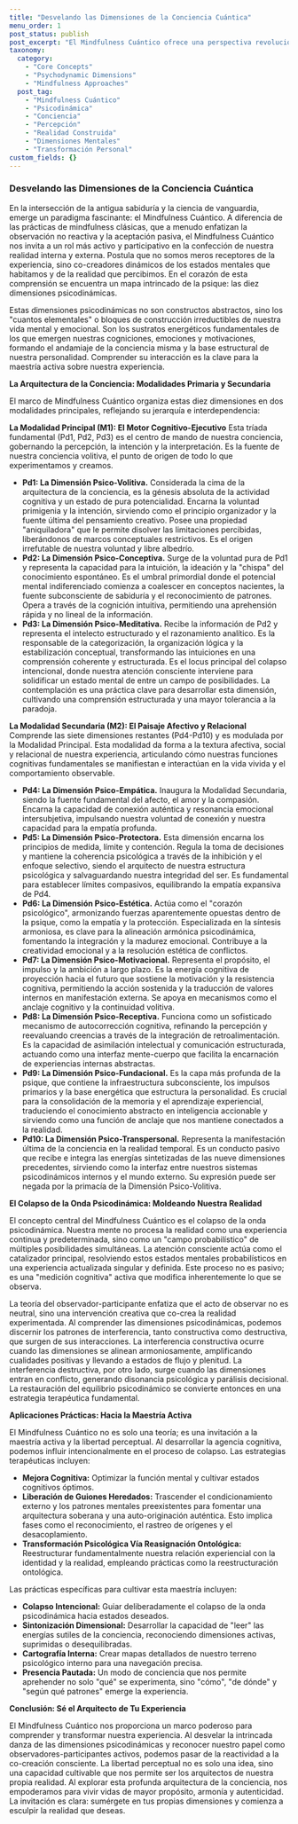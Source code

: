 ```yaml
---
title: "Desvelando las Dimensiones de la Conciencia Cuántica"
menu_order: 1
post_status: publish
post_excerpt: "El Mindfulness Cuántico ofrece una perspectiva revolucionaria sobre cómo nuestra conciencia moldea la realidad. Este artículo explora las diez dimensiones psicodinámicas que componen nuestra experiencia interna, desde la voluntad pura hasta la manifestación externa, y cómo podemos influir activamente en ellas para una vida más plena y consciente, transformando nuestra realidad desde dentro."
taxonomy:
  category:
    - "Core Concepts"
    - "Psychodynamic Dimensions"
    - "Mindfulness Approaches"
  post_tag:
    - "Mindfulness Cuántico"
    - "Psicodinámica"
    - "Conciencia"
    - "Percepción"
    - "Realidad Construida"
    - "Dimensiones Mentales"
    - "Transformación Personal"
custom_fields: {}
---
```


### Desvelando las Dimensiones de la Conciencia Cuántica

En la intersección de la antigua sabiduría y la ciencia de vanguardia, emerge un paradigma fascinante: el Mindfulness Cuántico. A diferencia de las prácticas de mindfulness clásicas, que a menudo enfatizan la observación no reactiva y la aceptación pasiva, el Mindfulness Cuántico nos invita a un rol más activo y participativo en la confección de nuestra realidad interna y externa. Postula que no somos meros receptores de la experiencia, sino co-creadores dinámicos de los estados mentales que habitamos y de la realidad que percibimos. En el corazón de esta comprensión se encuentra un mapa intrincado de la psique: las diez dimensiones psicodinámicas.

Estas dimensiones psicodinámicas no son constructos abstractos, sino los "cuantos elementales" o bloques de construcción irreductibles de nuestra vida mental y emocional. Son los sustratos energéticos fundamentales de los que emergen nuestras cogniciones, emociones y motivaciones, formando el andamiaje de la conciencia misma y la base estructural de nuestra personalidad. Comprender su interacción es la clave para la maestría activa sobre nuestra experiencia.

**La Arquitectura de la Conciencia: Modalidades Primaria y Secundaria**

El marco de Mindfulness Cuántico organiza estas diez dimensiones en dos modalidades principales, reflejando su jerarquía e interdependencia:

**La Modalidad Principal (M1): El Motor Cognitivo-Ejecutivo**
Esta tríada fundamental (Pd1, Pd2, Pd3) es el centro de mando de nuestra conciencia, gobernando la percepción, la intención y la interpretación. Es la fuente de nuestra conciencia volitiva, el punto de origen de todo lo que experimentamos y creamos.

*   **Pd1: La Dimensión Psico-Volitiva.** Considerada la cima de la arquitectura de la conciencia, es la génesis absoluta de la actividad cognitiva y un estado de pura potencialidad. Encarna la voluntad primigenia y la intención, sirviendo como el principio organizador y la fuente última del pensamiento creativo. Posee una propiedad "aniquiladora" que le permite disolver las limitaciones percibidas, liberándonos de marcos conceptuales restrictivos. Es el origen irrefutable de nuestra voluntad y libre albedrío.
*   **Pd2: La Dimensión Psico-Conceptiva.** Surge de la voluntad pura de Pd1 y representa la capacidad para la intuición, la ideación y la "chispa" del conocimiento espontáneo. Es el umbral primordial donde el potencial mental indiferenciado comienza a coalescer en conceptos nacientes, la fuente subconsciente de sabiduría y el reconocimiento de patrones. Opera a través de la cognición intuitiva, permitiendo una aprehensión rápida y no lineal de la información.
*   **Pd3: La Dimensión Psico-Meditativa.** Recibe la información de Pd2 y representa el intelecto estructurado y el razonamiento analítico. Es la responsable de la categorización, la organización lógica y la estabilización conceptual, transformando las intuiciones en una comprensión coherente y estructurada. Es el locus principal del colapso intencional, donde nuestra atención consciente interviene para solidificar un estado mental de entre un campo de posibilidades. La contemplación es una práctica clave para desarrollar esta dimensión, cultivando una comprensión estructurada y una mayor tolerancia a la paradoja.

**La Modalidad Secundaria (M2): El Paisaje Afectivo y Relacional**
Comprende las siete dimensiones restantes (Pd4-Pd10) y es modulada por la Modalidad Principal. Esta modalidad da forma a la textura afectiva, social y relacional de nuestra experiencia, articulando cómo nuestras funciones cognitivas fundamentales se manifiestan e interactúan en la vida vivida y el comportamiento observable.

*   **Pd4: La Dimensión Psico-Empática.** Inaugura la Modalidad Secundaria, siendo la fuente fundamental del afecto, el amor y la compasión. Encarna la capacidad de conexión auténtica y resonancia emocional intersubjetiva, impulsando nuestra voluntad de conexión y nuestra capacidad para la empatía profunda.
*   **Pd5: La Dimensión Psico-Protectora.** Esta dimensión encarna los principios de medida, límite y contención. Regula la toma de decisiones y mantiene la coherencia psicológica a través de la inhibición y el enfoque selectivo, siendo el arquitecto de nuestra estructura psicológica y salvaguardando nuestra integridad del ser. Es fundamental para establecer límites compasivos, equilibrando la empatía expansiva de Pd4.
*   **Pd6: La Dimensión Psico-Estética.** Actúa como el "corazón psicológico", armonizando fuerzas aparentemente opuestas dentro de la psique, como la empatía y la protección. Especializada en la síntesis armoniosa, es clave para la alineación armónica psicodinámica, fomentando la integración y la madurez emocional. Contribuye a la creatividad emocional y a la resolución estética de conflictos.
*   **Pd7: La Dimensión Psico-Motivacional.** Representa el propósito, el impulso y la ambición a largo plazo. Es la energía cognitiva de proyección hacia el futuro que sostiene la motivación y la resistencia cognitiva, permitiendo la acción sostenida y la traducción de valores internos en manifestación externa. Se apoya en mecanismos como el anclaje cognitivo y la continuidad volitiva.
*   **Pd8: La Dimensión Psico-Receptiva.** Funciona como un sofisticado mecanismo de autocorrección cognitiva, refinando la percepción y reevaluando creencias a través de la integración de retroalimentación. Es la capacidad de asimilación intelectual y comunicación estructurada, actuando como una interfaz mente-cuerpo que facilita la encarnación de experiencias internas abstractas.
*   **Pd9: La Dimensión Psico-Fundacional.** Es la capa más profunda de la psique, que contiene la infraestructura subconsciente, los impulsos primarios y la base energética que estructura la personalidad. Es crucial para la consolidación de la memoria y el aprendizaje experiencial, traduciendo el conocimiento abstracto en inteligencia accionable y sirviendo como una función de anclaje que nos mantiene conectados a la realidad.
*   **Pd10: La Dimensión Psico-Transpersonal.** Representa la manifestación última de la conciencia en la realidad temporal. Es un conducto pasivo que recibe e integra las energías sintetizadas de las nueve dimensiones precedentes, sirviendo como la interfaz entre nuestros sistemas psicodinámicos internos y el mundo externo. Su expresión puede ser negada por la primacía de la Dimensión Psico-Volitiva.

**El Colapso de la Onda Psicodinámica: Moldeando Nuestra Realidad**

El concepto central del Mindfulness Cuántico es el colapso de la onda psicodinámica. Nuestra mente no procesa la realidad como una experiencia continua y predeterminada, sino como un "campo probabilístico" de múltiples posibilidades simultáneas. La atención consciente actúa como el catalizador principal, resolviendo estos estados mentales probabilísticos en una experiencia actualizada singular y definida. Este proceso no es pasivo; es una "medición cognitiva" activa que modifica inherentemente lo que se observa.

La teoría del observador-participante enfatiza que el acto de observar no es neutral, sino una intervención creativa que co-crea la realidad experimentada. Al comprender las dimensiones psicodinámicas, podemos discernir los patrones de interferencia, tanto constructiva como destructiva, que surgen de sus interacciones. La interferencia constructiva ocurre cuando las dimensiones se alinean armoniosamente, amplificando cualidades positivas y llevando a estados de flujo y plenitud. La interferencia destructiva, por otro lado, surge cuando las dimensiones entran en conflicto, generando disonancia psicológica y parálisis decisional. La restauración del equilibrio psicodinámico se convierte entonces en una estrategia terapéutica fundamental.

**Aplicaciones Prácticas: Hacia la Maestría Activa**

El Mindfulness Cuántico no es solo una teoría; es una invitación a la maestría activa y la libertad perceptual. Al desarrollar la agencia cognitiva, podemos influir intencionalmente en el proceso de colapso. Las estrategias terapéuticas incluyen:

*   **Mejora Cognitiva:** Optimizar la función mental y cultivar estados cognitivos óptimos.
*   **Liberación de Guiones Heredados:** Trascender el condicionamiento externo y los patrones mentales preexistentes para fomentar una arquitectura soberana y una auto-originación auténtica. Esto implica fases como el reconocimiento, el rastreo de orígenes y el desacoplamiento.
*   **Transformación Psicológica Vía Reasignación Ontológica:** Reestructurar fundamentalmente nuestra relación experiencial con la identidad y la realidad, empleando prácticas como la reestructuración ontológica.

Las prácticas específicas para cultivar esta maestría incluyen:

*   **Colapso Intencional:** Guiar deliberadamente el colapso de la onda psicodinámica hacia estados deseados.
*   **Sintonización Dimensional:** Desarrollar la capacidad de "leer" las energías sutiles de la conciencia, reconociendo dimensiones activas, suprimidas o desequilibradas.
*   **Cartografía Interna:** Crear mapas detallados de nuestro terreno psicológico interno para una navegación precisa.
*   **Presencia Pautada:** Un modo de conciencia que nos permite aprehender no solo "qué" se experimenta, sino "cómo", "de dónde" y "según qué patrones" emerge la experiencia.

**Conclusión: Sé el Arquitecto de Tu Experiencia**

El Mindfulness Cuántico nos proporciona un marco poderoso para comprender y transformar nuestra experiencia. Al desvelar la intrincada danza de las dimensiones psicodinámicas y reconocer nuestro papel como observadores-participantes activos, podemos pasar de la reactividad a la co-creación consciente. La libertad perceptual no es solo una idea, sino una capacidad cultivable que nos permite ser los arquitectos de nuestra propia realidad. Al explorar esta profunda arquitectura de la conciencia, nos empoderamos para vivir vidas de mayor propósito, armonía y autenticidad. La invitación es clara: sumérgete en tus propias dimensiones y comienza a esculpir la realidad que deseas.
